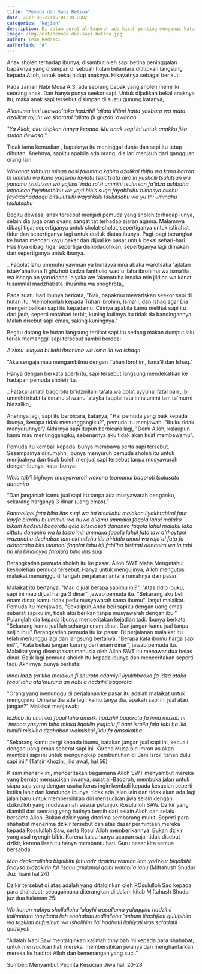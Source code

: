 ```yaml
---
title: "Pemuda dan Sapi Betina"
date: 2017-08-22T15:04:10.000Z
categories: "Kajian"
description: Di dalam surat al-Baqoroh ada kisah penting mengenai kata menyambut berkenan dengan salah pemuda yang jiwanya suci.
image: /img/post/pemuda-dan-sapi-betina.jpg
author: Team Redaksi
authorlink: "#"
---
```


Anak sholeh terhadap ibunya, disambut oleh sapi betina peninggalan bapaknya yang disimpan di sebuah hutan belantara dititipkan langsung kepada Alloh, untuk bekal hidup anaknya. Hikayatnya sebagai berikut:

Pada zaman Nabi Musa A.S, ada seorang bapak yang sholeh memiliki seorang anak. Dan hanya punya seekor sapi. Untuk dijadikan bekal anaknya itu, maka anak sapi tersebut disimpan di suatu gunung katanya,

_Allohuma inni istawda'tuka hadzihil 'ajlata li'ibni hatta yakbaro wa mata dzalikar rojulu wa shorotul 'ajlatu fil ghizoti 'awanan_

_"Ya Alloh, aku titipkan hanya kepada-Mu anak sapi ini untuk anakku jika sudah dewasa."_

Tidak lama kemudian , bapaknya itu meninggal dunia dan sapi itu tetap dihutan. Anehnya, sapiitu apabila ada orang, dia lari menjauh dari gangguan orang lain.

_Wakanat tahburu minan nasi falamma kabiro dzalikal thiflu wa kana barron bi ummihi wa kana yaqsimu laylatu tsalatsata ajro'in yusholli tsulutsan wa yanamu tsulutsan wa yajlisu 'inda ro'si ummihi tsulutsan fa'idza ashbaha intholaqo fayahtathibu wa ya;ti bihis suqo fayabi'uhu bimasya allohu fayatashoddaqu bitsulutsihi waya'kulu tsulutsahu wa yu'thi ummahu tsulutsahu_

Begitu dewasa, anak tersebut menjadi pemuda yang sholeh terhadap iunya, selain dia juga oran gyang sangat tat terhadap ajaran agama. Malamnya dibagi tiga; sepertiganya untuk sholat-sholat, sepertiganya untuk istirahat, tidur dan sepertiganya lagi untuk duduk diatas ibunya. Pagi-pagi berangkat ke hutan mencari kayu bakar dan dijual ke pasar untuk bekal sehari-hari. Hasilnya dibagi tiga; sepertiga dishodaqohkan, sepertiganya lagi dimakan dan sepertiganya untuk ibunya.

_ Faqolat lahu ummuhu yawman ya bunayya inna abaka warotsaka 'ajlatan istaw'ahalloha fi ghizhoti kadza fantholiq wad'u ilaha ibrohima wa isma'ila wa ishaqo an yaruddaha 'alyaka aw 'alamatuha innaka min jildiha wa kanat tusammal madzhabata lihusniha wa shoghrota_

Pada suatu hari ibunya berkata, "Nak, bapakmu mewariskan seekor sapi di hutan itu. Memohonlah kepada Tuhan Ibrohim, Isma'il, dan Ishaq agar Dia mengembalikan sapi itu kepadamu. Cirinya apabila kamu melihat sapi itu dari jauh, seperti matahari terbit, kuning kulitnya itu tidak da bandingannya. Malah disebut sapi emas, saking kuningnya."

Begitu datang ke hutan langsung terlihat sapi itu sedang makan dumput lalu teriak memanggil sapi tersebut sambil berdoa:

_A'zimu 'alayka bi ilahi ibrohima wa isma ila wa ishaqo_

"Aku sengaja mau mengambilmu dengan Tuhan Ibrohim, Isma'il dan Ishaq."

Hanya dengan berkata sperti itu, sapi tersebut langsung mendekatkan ke hadapan pemuda sholeh itu.

_ Fatakallamatil baqorotu bi'idznillahi ta'ala wa qolat ayyuhal fatal barru bi ummihi irkabi fa'innahu ahwanu 'alayka faqolal fata inna ummi lam ta'murni bidzalika_

Anehnya lagi, sapi itu berbicara, katanya, "Hai pemuda yang baik kepada ibunya, kenapa tidak menunggangiku?", pemuda itu menjawab, "Ibuku tidak menyuruhnya"/ Akhirnya sapi itupun berbicara lagi, "Demi Alloh, kalaupun kamu mau menunggangiku, sebenarnya aku tidak akan kuat membawamu".

Pemuda itu kembali kepada ibunya membawa serta sapi tersebut. Sesampainya di rumahh, ibunya menyuruh pemuda sholeh itu untuk menjualnya dan tidak boleh menjual sapi tersebut tanpa musyawarah dengan ibunya, kata ibunya:

_Wala tab'i bighoyri musyawaroti wakana tsamanul baqoroti tsalasata dananiro_

"Dan janganlah kamu jual sapi itu tanpa ada musyawarah denganku, sekarang harganya 3 dinar (uang emas)."

_Fantholiqol fata biha ilas suqi wa ba'atsallohu malakan liyakhtabirol fata kayfa birrohu bi'ummihi wa huwa a'lamu ummaka faqola lahul malaku bikam hadzihil baqorotu qola bitsalasati dananiro faqola lahul malaku laka sittatu dananiro wa la tasta'mir ummaka faqola lahul fata law a'thoytani wazanaha dzahaban lam akhudzhu illa biriddlo ummi wa roja'al fata fa akhbaroha bits tsamani faqolat lahu irji'fabi'ha bisittati dananiro wa la tabi ha illa biridloyya faroja'a biha ilas suqi_

Berangkatlah pemuda sholeh itu ke pasar. Alloh SWT Maha Mengetahui kesholehan pemuda tersebut. Hanya untuk mengujinya, Alloh mengutus malaikat menunggu di tengah perjalanan antara rumahnya dan pasar.

Malaikat itu bertanya, "Mau dijual berapa sapimu ini?", "Atas ridlo ibuku, sapi ini mau dijual harga 3 dinar", jawab pemuda itu. "Sekarang aku beli enam dinar, kamu tidak perlu musyawarah sama ibumu". lanjut malaikat. Pemuda itu menjawab, "Sekalipun Anda beli sapiku dengan uang emas seberat sapiku ini, tidak aku berikan tanpa musyawarah dengan ibu." Pulanglah dia kepada ibunya menceritakan kejadian tadi. Ibunya berkata, "Sekarang kamu jual  lah seharga enam dinar. Dan jangan kamu jual tanpa seijin ibu." Berangkatlah pemuda itu ke pasar. Di perjalanan malaikat itu telah menunggu lagi dan langsung bertanya, "Berapa kata ibumu harga sapi ini?", "Kata beliau jangan kurang dari enam dinar", jawab pemuda itu.
Malaikat yang diserupakan manusia oleh Alloh SWT itu menawar dua belas dinar. Balik lagi pemuda sholeh itu kepada ibunya dan menceritakan seperti tadi. Akhirnya ibunya berkata:

_Innal ladzi ya'tika malakun fi shurotn adamiyil liyukhbiroka fa idza ataka faqul lahu ata'muruna an nabi'a hadzihil baqorota_

"Orang yang menunggu di perjalanan ke pasar itu adalah malaikat untuk mengujimu. Dimana dia ada lagi, kamu tanya dia, apakah sapi ini jual atau jangan?" Malaikat menjawab:

_Idzhab ila ummika faqul laha amisiki hadzihil baqorota fa inna musab ni 'imrona yasytari biha minka liqotilin yuqtalu fi bani isroila fala tabi'ha illa bimil'i miskiha dzahaban walmiskul jildu fa amsakatha_

"Sekarang kamu pergi kepada ibumu, katakan jangan jual sapi ini, kecuali dengan uang emas seberat sapi ini. Karena Musa bin Imron as akan membeli sapi ini untuk mengungkap pembunuhan di Bani Isroil, tahan dulu sapi ini." (Tafsir Khozin, jilid awal, hal 56)

Kisam menarik ini, menceritakan bagaimana Alloh SWT menyambut mereka yang berniat mensucikan jiwanya, surat al-Baqoroh, membuka jalan untuk siapa saja yang dengan usaha keras ingin kembali kepada kesucian seperti ketika lahir dari kandunga ibunya, tidak ada jalan lain dan tidak akan ada lagi jalan baru untuk membersihkan diri mensucikan jiwa selain dengan dzikrulloh yang mudawamah sesuai petunjuk Rosululloh SAW. Dzikir yang diambil dari seorang yang hatinya bersih dari selain Alloh dan selalu bersama Alloh. Bukan dzikir yang diterima sembarang mulut. Seperti para shahabat menerima dzikir tersebut dan atas dasar permintaan mereka kepada Rosululloh Saw, serta Rosul Alloh memberikannya. Bukan dzikir yang asal nyengir bibir. Karena kalau hanya ucapan saja, tidak disebut dzikir, karena lisan itu hanya membantu hati. Guru besar kita semua bersabda:

_Man dzakarolloha biqolbihi fahuadz dzakiru waman lam yadzkur biqolbihi falaysa bidzakirin fal lisanu griulamul qolbi watabi'a lahu_ (Miftahush Shudur Juz Tsani hal.24)

Dzikir tersebut di atas adalah yang ditalqinkan oleh ROsululloh Saq kepada para shahabat, sebagaimana diterangkan di dalam kitab Miftahush Shudur juz dua halaman 25:

_Wa kanan nabiyu shollallohu 'alayhi wasallama yulaqqinu hadzihil kalimatath thoyibata lish shohabati rodliallohu 'anhum litashfiati qulubihim wa tazkiati nufusihim wa isholihim ilal hadlrotil ilahiyati was sa'adatil qudsiyati_

"Adalah Nabi Saw mentalqinkan kalimah thoyibah ini kepada para shahabat, untuk mensucikan hati mereka, membersihkan jiwanya dan menghantarkan mereka ke hadlrot Alloh dan kemenangan yang suci."

Sumber: Menyambut Pecinta Kesucian Jiwa hal. 20-28


